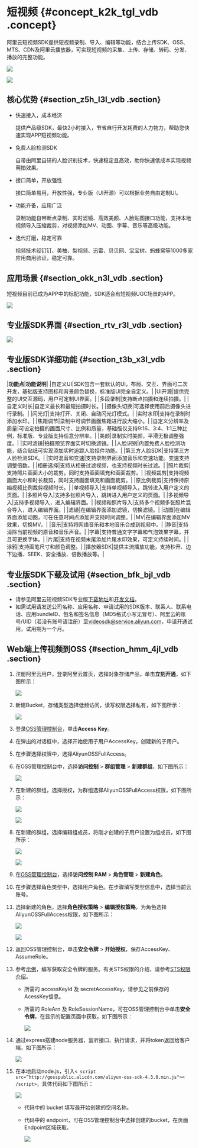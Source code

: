 # 短视频 {#concept_k2k_tgl_vdb .concept}

阿里云短视频SDK提供短视频录制、导入、编辑等功能，结合上传SDK、OSS、MTS、CDN及阿里云播放器，可实现短视频的采集、上传、存储、转码、分发、播放的完整功能。

![](http://static-aliyun-doc.oss-cn-hangzhou.aliyuncs.com/assets/img/4435/15542857842143_zh-CN.png)

 ![](http://static-aliyun-doc.oss-cn-hangzhou.aliyuncs.com/assets/img/4435/15542857842144_zh-CN.png) 

## 核心优势 {#section_z5h_l3l_vdb .section}

-   快速接入，成本经济

    提供产品级SDK，最快2小时接入，节省自行开发耗费的人力物力，帮助您快速实现APP短视频功能。

-   免费人脸检测SDK

    自带由阿里自研的人脸识别技术，快速稳定且高效，助你快速低成本实现视频萌拍效果。

-   接口简单，开放强性

    接口简单易用，开放性强，专业版（UI开源）可以根据业务自由定制UI。

-   功能齐备，应用广泛

    录制功能自带断点录制、实时滤镜、高效美颜、人脸贴图接口功能，支持本地视频导入压缩裁剪，对视频添加MV、动图、字幕、音乐等高级功能。

-   迭代打磨，稳定可靠

    视频技术经钉钉、美柚、梨视频、迅雷、贝贝网、宝宝树、蚂蜂窝等1000多家应用商用验证，稳定可靠。


## 应用场景 {#section_okk_n3l_vdb .section}

短视频目前已成为APP中的标配功能，SDK适合有短视频UGC场景的APP。

![](http://static-aliyun-doc.oss-cn-hangzhou.aliyuncs.com/assets/img/4435/15542857842145_zh-CN.png)

## 专业版SDK界面 {#section_rtv_r3l_vdb .section}

![](http://static-aliyun-doc.oss-cn-hangzhou.aliyuncs.com/assets/img/4435/15542857842146_zh-CN.png)

## 专业版SDK详细功能 {#section_t3b_x3l_vdb .section}

|**功能点**|**功能说明**|
|自定义UI|SDK包含一套默认的UI，布局、交互、界面可二次开发，基础版支持图标和背景颜色替换，标准版UI完全自定义。|
|UI开源|提供完整的UI交互源码，用户可定制UI界面。|
|多段录制|支持断点拍摄和连续拍摄。|
|自定义时长|自定义最长和最短拍摄时长。|
|摄像头切换|可选择使用前后摄像头进行录制。|
|闪光灯|支持打开、关闭、自动闪光灯模式。|
|实时水印|支持在录制时添加水印。|
|焦距调节|录制中可调节画面焦距进行放大缩小。|
|自定义分辨率及质量|可设定拍摄的画面尺寸、比例和质量，基础版仅支持9:16、3:4、1:1三种比例，标准版、专业版支持任意分辨率。|
|美颜|录制实时美颜，平滑无极调整强度。|
|实时滤镜|拍摄预览界面实时切换滤镜。|
|人脸识别|内置免费人脸检测功能，结合贴纸可实现添加实时追踪人脸挂件功能。|
|第三方人脸SDK|支持第三方人脸检测SDK。|
|实时混音和变速|支持录制界面添加音乐和变速功能。变速支持调整倍数。|
|相册选择|支持从相册过滤视频，也支持视频时长过滤。|
|照片裁剪|支持照片画面大小的裁剪，同时支持画面填充和画面裁剪。|
|视频裁剪|支持视频画面大小和时长裁剪，同时支持画面填充和画面裁剪。|
|原比例裁剪|支持保持原始视频比例裁剪视频时长。|
|单视频导入|支持单视频导入，跳转进入用户定义的页面。|
|多照片导入|支持多张照片导入，跳转进入用户定义的页面。|
|多视频导入|支持多视频导入，进入编辑界面。|
|视频和照片导入|支持多个视频多张照片混合导入，进入编辑界面。|
|滤镜|在编辑界面添加滤镜，切换滤镜。|
|动图|在编辑界面添加动图，可在任意时间点添加并支持时间调整。|
|MV|在编辑界面添加MV效果，切换MV。|
|音乐|支持将网络音乐和本地音乐合成到视频中。|
|静音|支持消除当前视频的原音和音乐声音。|
|字幕|支持普通文字字幕和气泡效果字幕，并且可更换字体。|
|片尾|支持在视频末尾添加片尾水印效果，可定义持续时间。|
|涂鸦|支持画笔尺寸和颜色调整。|
|播放器SDK|提供主流播放功能，支持秒开、边下边播、SEEK、安全播放、倍数播放等。|

## 专业版SDK下载及试用 {#section_bfk_bjl_vdb .section}

-   请参见阿里云短视频SDK专业版[下载地址](https://help.aliyun.com/document_detail/51992.html)和[开发文档](https://help.aliyun.com/document_detail/53407.html)。
-   如需试用请发送公司名称、应用名称、申请试用的SDK版本、联系人、联系电话、应用bundleID、包名和签名信息（MD5格式小写无冒号）、阿里云的账号/UID（若没有账号请注册）至[videosdk@service.aliyun.com](mailto:videosdk@service.aliyun.com)，申请开通试用，试用期为一个月。

## Web端上传视频到OSS {#section_hmm_4jl_vdb .section}

1.  注册阿里云用户，登录阿里云首页，选择对象存储产品，单击**立刻开通**，如下图所示：

    ![](http://static-aliyun-doc.oss-cn-hangzhou.aliyuncs.com/assets/img/4435/15542857842149_zh-CN.png)

2.  新建Bucket，存储类型选择低频访问，读写权限选择私有，如下图所示：

    ![](http://static-aliyun-doc.oss-cn-hangzhou.aliyuncs.com/assets/img/4435/15542857852150_zh-CN.png)

3.  登录[OSS管理控制台](https://oss.console.aliyun.com/)，单击**Access Key**。
4.  在弹出的对话框中，选择开始使用子用户AccessKey，创建新的子用户。
5.  在步骤选择权限中，选择AliyunOSSFullAccess。
6.  在OSS管理控制台中，选择**访问控制** \> **群组管理** \> **新建群组**，如下图所示：

    ![](http://static-aliyun-doc.oss-cn-hangzhou.aliyuncs.com/assets/img/4435/15542857852153_zh-CN.png)

7.  在新建的群组，选择授权，为群组选择AliyunOSSFullAccess权限，如下图所示：

    ![](http://static-aliyun-doc.oss-cn-hangzhou.aliyuncs.com/assets/img/4435/15542857862155_zh-CN.png)

    ![](http://static-aliyun-doc.oss-cn-hangzhou.aliyuncs.com/assets/img/4435/15542857862156_zh-CN.png)

8.  在新建的群组，选择编辑组成员，将刚才创建的子用户设置为组成员，如下图所示：

    ![](http://static-aliyun-doc.oss-cn-hangzhou.aliyuncs.com/assets/img/4435/15542857862157_zh-CN.png)

    ![](http://static-aliyun-doc.oss-cn-hangzhou.aliyuncs.com/assets/img/4435/15542857862158_zh-CN.png)

9.  在[OSS管理控制台](https://oss.console.aliyun.com/)，选择**访问控制 RAM** \> **角色管理** \> **新建角色**。
10. 在步骤选择角色类型中，选择用户角色。在步骤填写类型信息中，选择当前云账号。
11. 选择新建的角色，选择**角色授权策略** \> **编辑授权策略**，为角色选择AliyunOSSFullAccess权限，如下图所示：

    ![](http://static-aliyun-doc.oss-cn-hangzhou.aliyuncs.com/assets/img/4435/15542857862161_zh-CN.png)

    ![](http://static-aliyun-doc.oss-cn-hangzhou.aliyuncs.com/assets/img/4435/15542857862163_zh-CN.png)

12. 返回OSS管理控制台，单击**安全令牌** \> **开始授权**，保存AccessKey、AssumeRole。
13. 参考[示例](https://help.aliyun.com/document_detail/28800.html)，编写获取安全令牌的服务。有关STS权限的介绍，请参考[STS权限介绍](https://help.aliyun.com/document_detail/56286.html?spm=a2c4g.11186623.2.14.qU6vRF)。
    -   所需的 accessKeyId 及 secretAccessKey，请参见之前保存的AcessKey信息。
    -   所需的 RoleArn 及 RoleSessionName，可在OSS管理控制台中单击**安全令牌**，在显示的配置页面中获取，如下图所示：

        ![](http://static-aliyun-doc.oss-cn-hangzhou.aliyuncs.com/assets/img/4435/15542857862165_zh-CN.png)

14. 通过express搭建node服务器，监听接口、执行请求，并将token返回给客户端，如下图所示：

    ![](http://static-aliyun-doc.oss-cn-hangzhou.aliyuncs.com/assets/img/4435/15542857862166_zh-CN.png)

15. 在本地启动node.js，引入`< script src=”http://gosspublic.alicdn.com/aliyun-oss-sdk-4.3.0.min.js">< /script>`，具体代码如下图所示：

    ![](http://static-aliyun-doc.oss-cn-hangzhou.aliyuncs.com/assets/img/4435/15542857862167_zh-CN.png)

    -   代码中的 bucket 填写最开始创建的空间名称。
    -   代码中的 endpoint，可在OSS管理控制台中选择创建的bucket，在页面Endpoint区域获取。

        ![](http://static-aliyun-doc.oss-cn-hangzhou.aliyuncs.com/assets/img/4435/15542857862168_zh-CN.png)


